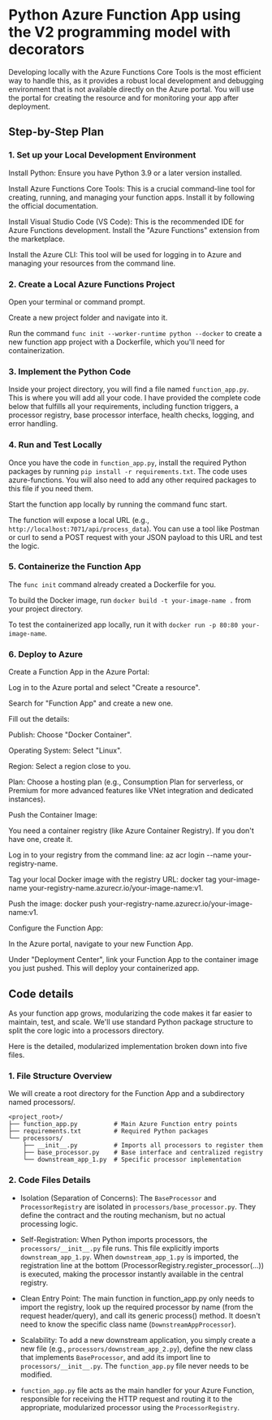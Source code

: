 # Python Azure Function App using the V2 programming model with decorators

Developing locally with the Azure Functions Core Tools is the most efficient way to handle this, as it provides a robust local development and debugging environment that is not available directly on the Azure portal. You will use the portal for creating the resource and for monitoring your app after deployment.


## Step-by-Step Plan
### 1. Set up your Local Development Environment

Install Python: Ensure you have Python 3.9 or a later version installed.

Install Azure Functions Core Tools: This is a crucial command-line tool for creating, running, and managing your function apps. Install it by following the official documentation.

Install Visual Studio Code (VS Code): This is the recommended IDE for Azure Functions development. Install the "Azure Functions" extension from the marketplace.

Install the Azure CLI: This tool will be used for logging in to Azure and managing your resources from the command line.

### 2. Create a Local Azure Functions Project

Open your terminal or command prompt.

Create a new project folder and navigate into it.

Run the command `func init --worker-runtime python --docker` to create a new function app project with a Dockerfile, which you'll need for containerization.

### 3. Implement the Python Code

Inside your project directory, you will find a file named `function_app.py`. This is where you will add all your code. I have provided the complete code below that fulfills all your requirements, including function triggers, a processor registry, base processor interface, health checks, logging, and error handling.

### 4. Run and Test Locally

Once you have the code in `function_app.py`, install the required Python packages by running `pip install -r requirements.txt`. The code uses azure-functions. You will also need to add any other required packages to this file if you need them.

Start the function app locally by running the command func start.

The function will expose a local URL (e.g., `http://localhost:7071/api/process_data`). You can use a tool like Postman or curl to send a POST request with your JSON payload to this URL and test the logic.

### 5. Containerize the Function App

The `func init` command already created a Dockerfile for you.

To build the Docker image, run `docker build -t your-image-name .` from your project directory.

To test the containerized app locally, run it with `docker run -p 80:80 your-image-name`.

### 6. Deploy to Azure

Create a Function App in the Azure Portal:

Log in to the Azure portal and select "Create a resource".

Search for "Function App" and create a new one.

Fill out the details:

Publish: Choose "Docker Container".

Operating System: Select "Linux".

Region: Select a region close to you.

Plan: Choose a hosting plan (e.g., Consumption Plan for serverless, or Premium for more advanced features like VNet integration and dedicated instances).

Push the Container Image:

You need a container registry (like Azure Container Registry). If you don't have one, create it.

Log in to your registry from the command line: az acr login --name your-registry-name.

Tag your local Docker image with the registry URL: docker tag your-image-name your-registry-name.azurecr.io/your-image-name:v1.

Push the image: docker push your-registry-name.azurecr.io/your-image-name:v1.

Configure the Function App:

In the Azure portal, navigate to your new Function App.

Under "Deployment Center", link your Function App to the container image you just pushed. This will deploy your containerized app.

## Code details

As your function app grows, modularizing the code makes it far easier to maintain, test, and scale. We'll use standard Python package structure to split the core logic into a processors directory.

Here is the detailed, modularized implementation broken down into five files.

### 1. File Structure Overview
We will create a root directory for the Function App and a subdirectory named processors/.
```
<project_root>/
├── function_app.py          # Main Azure Function entry points
├── requirements.txt         # Required Python packages
└── processors/
    ├── __init__.py          # Imports all processors to register them
    ├── base_processor.py    # Base interface and centralized registry
    └── downstream_app_1.py  # Specific processor implementation
```
### 2. Code Files Details
- Isolation (Separation of Concerns): The `BaseProcessor` and `ProcessorRegistry` are isolated in `processors/base_processor.py`. They define the contract and the routing mechanism, but no actual processing logic.

- Self-Registration: When Python imports processors, the `processors/__init__.py` file runs. This file explicitly imports `downstream_app_1.py`. When `downstream_app_1.py` is imported, the registration line at the bottom (ProcessorRegistry.register_processor(...)) is executed, making the processor instantly available in the central registry.

- Clean Entry Point: The main function in function_app.py only needs to import the registry, look up the required processor by name (from the request header/query), and call its generic process() method. It doesn't need to know the specific class name (`DownstreamAppProcessor`).

- Scalability: To add a new downstream application, you simply create a new file (e.g., `processors/downstream_app_2.py`), define the new class that implements `BaseProcessor`, and add its import line to `processors/__init__.py`. The `function_app.py` file never needs to be modified.

- `function_app.py` file acts as the main handler for your Azure Function, responsible for receiving the HTTP request and routing it to the appropriate, modularized processor using the `ProcessorRegistry`.

